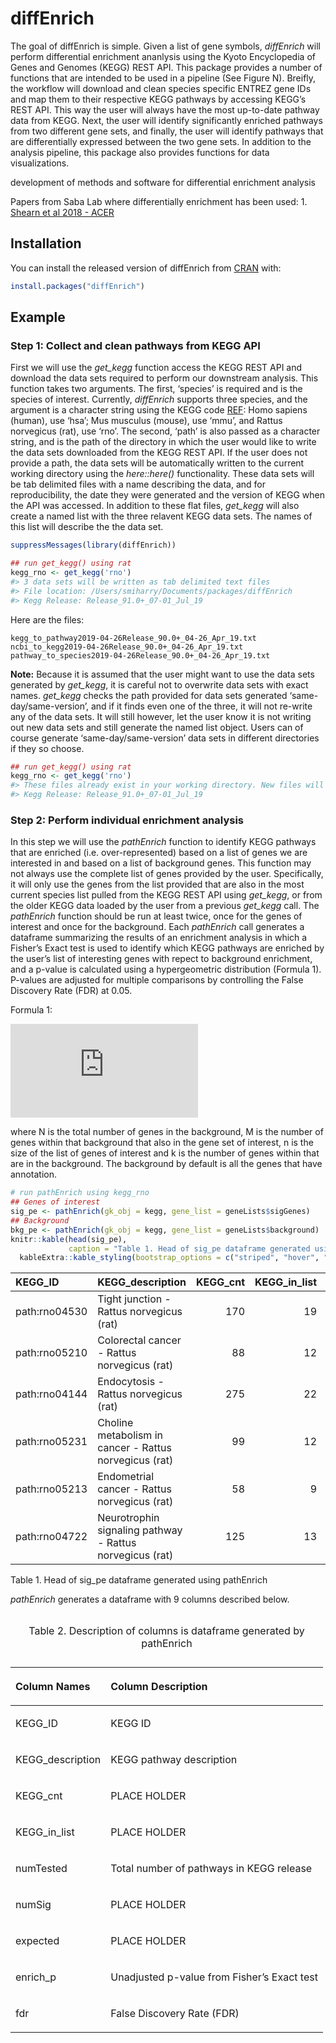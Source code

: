 
<!-- README.md is generated from README.Rmd. Please edit that file -->

# diffEnrich

The goal of diffEnrich is simple. Given a list of gene symbols,
*diffEnrich* will perform differential enrichment ananlysis using the
Kyoto Encyclopedia of Genes and Genomes (KEGG) REST API. This package
provides a number of functions that are intended to be used in a
pipeline (See Figure N). Breifly, the workflow will download and clean
species specific ENTREZ gene IDs and map them to their respective KEGG
pathways by accessing KEGG’s REST API. This way the user will always
have the most up-to-date pathway data from KEGG. Next, the user will
identify significantly enriched pathways from two different gene sets,
and finally, the user will identify pathways that are differentially
expressed between the two gene sets. In addition to the analysis
pipeline, this package also provides functions for data visualizations.

development of methods and software for differential enrichment analysis

Papers from Saba Lab where differentially enrichment has been used: 1.
[Shearn et al 2018 -
ACER](https://onlinelibrary.wiley.com/doi/full/10.1111/acer.13766)

## Installation

You can install the released version of diffEnrich from
[CRAN](https://CRAN.R-project.org) with:

``` r
install.packages("diffEnrich")
```

## Example

### Step 1: Collect and clean pathways from KEGG API

First we will use the *get\_kegg* function access the KEGG REST API and
download the data sets required to perform our downstream analysis. This
function takes two arguments. The first, ‘species’ is required and is
the species of interest. Currently, *diffEnrich* supports three species,
and the argument is a character string using the KEGG code
[REF](https://www.pnas.org/content/suppl/2008/09/11/0806162105.DCSupplemental/ST1_PDF.pdf):
Homo sapiens (human), use ‘hsa’; Mus musculus (mouse), use ‘mmu’, and
Rattus norvegicus (rat), use ‘rno’. The second, ‘path’ is also passed as
a character string, and is the path of the directory in which the user
would like to write the data sets downloaded from the KEGG REST API. If
the user does not provide a path, the data sets will be automatically
written to the current working directory using the *here::here()*
functionality. These data sets will be tab delimited files with a name
describing the data, and for reproducibility, the date they were
generated and the version of KEGG when the API was accessed. In addition
to these flat files, *get\_kegg* will also create a named list with the
three relavent KEGG data sets. The names of this list will describe the
the data set.

``` r
suppressMessages(library(diffEnrich))

## run get_kegg() using rat
kegg_rno <- get_kegg('rno')
#> 3 data sets will be written as tab delimited text files
#> File location: /Users/smiharry/Documents/packages/diffEnrich
#> Kegg Release: Release_91.0+_07-01_Jul_19
```

Here are the files:

    kegg_to_pathway2019-04-26Release_90.0+_04-26_Apr_19.txt
    ncbi_to_kegg2019-04-26Release_90.0+_04-26_Apr_19.txt
    pathway_to_species2019-04-26Release_90.0+_04-26_Apr_19.txt

**Note:** Because it is assumed that the user might want to use the data
sets generated by *get\_kegg*, it is careful not to overwrite data sets
with exact names. *get\_kegg* checks the path provided for data sets
generated ‘same-day/same-version’, and if it finds even one of the
three, it will not re-write any of the data sets. It will still however,
let the user know it is not writing out new data sets and still generate
the named list object. Users can of course generate
‘same-day/same-version’ data sets in different directories if they so
choose.

``` r
## run get_kegg() using rat
kegg_rno <- get_kegg('rno')
#> These files already exist in your working directory. New files will not be generated.
#> Kegg Release: Release_91.0+_07-01_Jul_19
```

### Step 2: Perform individual enrichment analysis

In this step we will use the *pathEnrich* function to identify KEGG
pathways that are enriched (i.e. over-represented) based on a list of
genes we are interested in and based on a list of background genes. This
function may not always use the complete list of genes provided by the
user. Specifically, it will only use the genes from the list provided
that are also in the most current species list pulled from the KEGG REST
API using *get\_kegg*, or from the older KEGG data loaded by the user
from a previous *get\_kegg* call. The *pathEnrich* function should be
run at least twice, once for the genes of interest and once for the
background. Each *pathEnrich* call generates a dataframe summarizing the
results of an enrichment analysis in which a Fisher’s Exact test is used
to identify which KEGG pathways are enriched by the user’s list of
interesting genes with repect to background enrichment, and a p-value is
calculated using a hypergeometric distribution (Formula 1). P-values are
adjusted for multiple comparisons by controlling the False Discovery
Rate (FDR) at 0.05.

Formula 1:

  
![ P = 1-\\sum\_{i=0}^{k-1} \\frac{ \\binom{m} {i} \\binom{N-M} {n-i} }
{\\binom{N} {n} }
](https://latex.codecogs.com/png.latex?%20P%20%3D%201-%5Csum_%7Bi%3D0%7D%5E%7Bk-1%7D%20%5Cfrac%7B%20%5Cbinom%7Bm%7D%20%7Bi%7D%20%5Cbinom%7BN-M%7D%20%7Bn-i%7D%20%7D%20%7B%5Cbinom%7BN%7D%20%7Bn%7D%20%7D%20
" P = 1-\\sum_{i=0}^{k-1} \\frac{ \\binom{m} {i} \\binom{N-M} {n-i} } {\\binom{N} {n} } ")  

where N is the total number of genes in the background, M is the number
of genes within that background that also in the gene set of interest, n
is the size of the list of genes of interest and k is the number of
genes within that are in the background. The background by default is
all the genes that have annotation.

``` r
# run pathEnrich using kegg_rno
## Genes of interest
sig_pe <- pathEnrich(gk_obj = kegg, gene_list = geneLists$sigGenes)
## Background
bkg_pe <- pathEnrich(gk_obj = kegg, gene_list = geneLists$background)
knitr::kable(head(sig_pe),
             caption = "Table 1. Head of sig_pe dataframe generated using pathEnrich", row.names = FALSE) %>%
  kableExtra::kable_styling(bootstrap_options = c("striped", "hover", "condensed"), full_width = T)
```

| KEGG\_ID      | KEGG\_description                                        | KEGG\_cnt | KEGG\_in\_list | numTested | numSig | expected | enrich\_p |       fdr |
| :------------ | :------------------------------------------------------- | --------: | -------------: | --------: | -----: | -------: | --------: | --------: |
| path:rno04530 | Tight junction - Rattus norvegicus (rat)                 |       170 |             19 |      8834 |    293 | 5.638442 | 0.0000025 | 0.0008089 |
| path:rno05210 | Colorectal cancer - Rattus norvegicus (rat)              |        88 |             12 |      8834 |    293 | 2.918723 | 0.0000277 | 0.0045087 |
| path:rno04144 | Endocytosis - Rattus norvegicus (rat)                    |       275 |             22 |      8834 |    293 | 9.121010 | 0.0000739 | 0.0067965 |
| path:rno05231 | Choline metabolism in cancer - Rattus norvegicus (rat)   |        99 |             12 |      8834 |    293 | 3.283564 | 0.0000892 | 0.0067965 |
| path:rno05213 | Endometrial cancer - Rattus norvegicus (rat)             |        58 |              9 |      8834 |    293 | 1.923704 | 0.0001042 | 0.0067965 |
| path:rno04722 | Neurotrophin signaling pathway - Rattus norvegicus (rat) |       125 |             13 |      8834 |    293 | 4.145913 | 0.0002152 | 0.0116927 |

Table 1. Head of sig\_pe dataframe generated using pathEnrich

*pathEnrich* generates a dataframe with 9 columns described below.

<table class="table table-striped table-hover table-condensed" style="width: auto !important; margin-left: auto; margin-right: auto;">

<caption>

Table 2. Description of columns is dataframe generated by pathEnrich

</caption>

<thead>

<tr>

<th style="text-align:left;">

Column Names

</th>

<th style="text-align:left;">

Column Description

</th>

</tr>

</thead>

<tbody>

<tr>

<td style="text-align:left;">

KEGG\_ID

</td>

<td style="text-align:left;">

KEGG ID

</td>

</tr>

<tr>

<td style="text-align:left;">

KEGG\_description

</td>

<td style="text-align:left;">

KEGG pathway description

</td>

</tr>

<tr>

<td style="text-align:left;">

KEGG\_cnt

</td>

<td style="text-align:left;">

PLACE HOLDER

</td>

</tr>

<tr>

<td style="text-align:left;">

KEGG\_in\_list

</td>

<td style="text-align:left;">

PLACE HOLDER

</td>

</tr>

<tr>

<td style="text-align:left;">

numTested

</td>

<td style="text-align:left;">

Total number of pathways in KEGG release

</td>

</tr>

<tr>

<td style="text-align:left;">

numSig

</td>

<td style="text-align:left;">

PLACE HOLDER

</td>

</tr>

<tr>

<td style="text-align:left;">

expected

</td>

<td style="text-align:left;">

PLACE HOLDER

</td>

</tr>

<tr>

<td style="text-align:left;">

enrich\_p

</td>

<td style="text-align:left;">

Unadjusted p-value from Fisher’s Exact test

</td>

</tr>

<tr>

<td style="text-align:left;">

fdr

</td>

<td style="text-align:left;">

False Discovery Rate (FDR)

</td>

</tr>

</tbody>

</table>
